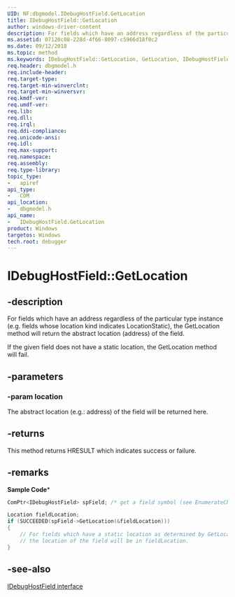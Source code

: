 ```yaml
---
UID: NF:dbgmodel.IDebugHostField.GetLocation
title: IDebugHostField::GetLocation
author: windows-driver-content
description: For fields which have an address regardless of the particular type instance (e.g. fields whose location kind indicates LocationStatic), the GetLocation method will return the abstract location (address) of the field.
ms.assetid: 07120c08-228d-4f66-8097-c5966d18f0c2
ms.date: 09/12/2018
ms.topic: method
ms.keywords: IDebugHostField::GetLocation, GetLocation, IDebugHostField.GetLocation, IDebugHostField::GetLocation, IDebugHostField.GetLocation
req.header: dbgmodel.h
req.include-header:
req.target-type:
req.target-min-winverclnt:
req.target-min-winversvr:
req.kmdf-ver:
req.umdf-ver:
req.lib:
req.dll:
req.irql: 
req.ddi-compliance:
req.unicode-ansi:
req.idl:
req.max-support:
req.namespace:
req.assembly:
req.type-library: 
topic_type: 
-	apiref
api_type: 
-	COM
api_location: 
-	dbgmodel.h
api_name: 
-	IDebugHostField.GetLocation
product: Windows
targetos: Windows
tech.root: debugger
---
```


# IDebugHostField::GetLocation


## -description

For fields which have an address regardless of the particular type instance (e.g. fields whose location kind indicates LocationStatic), the GetLocation method will return the abstract location (address) of the field.

If the given field does not have a static location, the GetLocation method will fail. 


## -parameters

### -param location
The abstract location (e.g.: address) of the field will be returned here.

## -returns
This method returns HRESULT which indicates success or failure.

## -remarks

**Sample Code***
```cpp
ComPtr<IDebugHostField> spField; /* get a field symbol (see EnumerateChildren) */

Location fieldLocation;
if (SUCCEEDED(spField->GetLocation(&fieldLocation)))
{
    // For fields which have a static location as determined by GetLocationKind, 
    // the location of the field will be in fieldLocation.
}
```

## -see-also

[IDebugHostField interface](nn-dbgmodel-idebughostfield.md)
